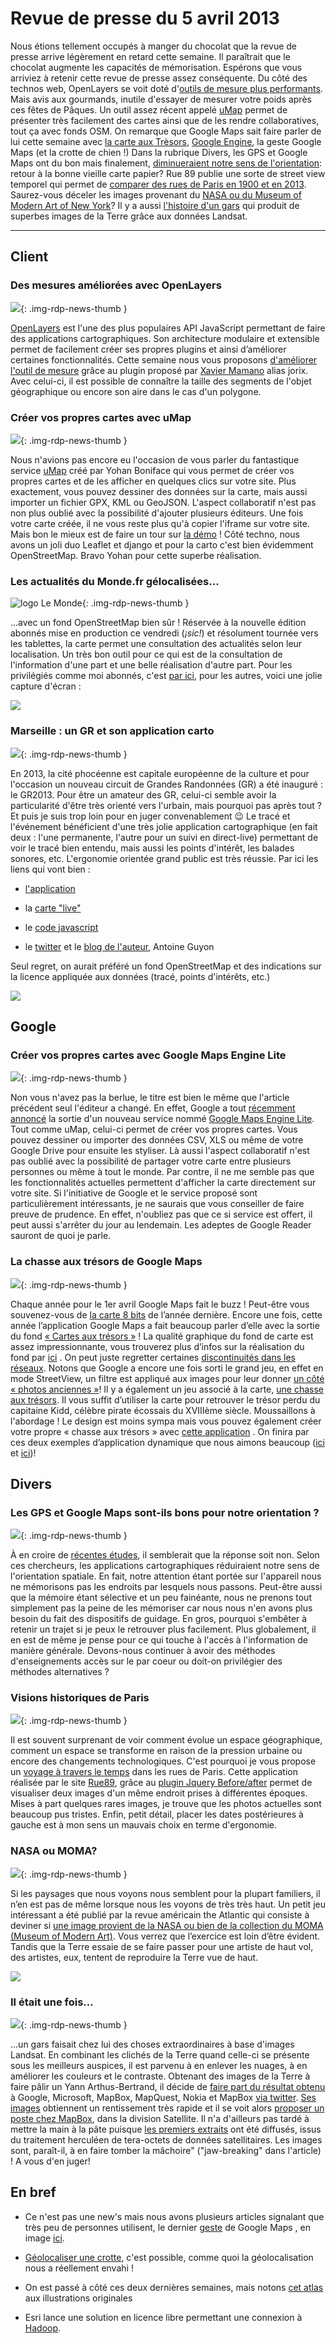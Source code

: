 # Revue de presse du 5 avril 2013

Nous étions tellement occupés à manger du chocolat que la revue de presse arrive légèrement en retard cette semaine. Il paraîtrait que le chocolat augmente les capacités de mémorisation. Espérons que vous arriviez à retenir cette revue de presse assez conséquente. Du côté des technos web, OpenLayers se voit doté d'[outils de mesure plus performants](#news21). Mais avis aux gourmands, inutile d'essayer de mesurer votre poids après ces fêtes de Pâques. Un outil assez récent appelé [uMap](#news22) permet de présenter très facilement des cartes ainsi que de les rendre collaboratives, tout ça avec fonds OSM. On remarque que Google Maps sait faire parler de lui cette semaine avec [la carte aux Trèsors](#news31), [Google Engine](#news23), la geste Google Maps (et la crotte de chien !) Dans la rubrique Divers, les GPS et Google Maps ont du bon mais finalement, [diminueraient notre sens de l'orientation](#news40): retour à la bonne vieille carte papier? Rue 89 publie une sorte de street view temporel qui permet de [comparer des rues de Paris en 1900 et en 2013](#news41). Saurez-vous déceler les images provenant du [NASA ou du Museum of Modern Art of New York](#newsmat1)? Il y a aussi [l'histoire d'un gars](#newsmat2) qui produit de superbes images de la Terre grâce aux données Landsat.

----

## Client


### Des mesures améliorées avec OpenLayers

![](https://cdn.geotribu.fr/images/logos-icones/logiciels_librairies/openlayers.png){: .img-rdp-news-thumb }

[OpenLayers](http://openlayers.org/) est l'une des plus populaires API JavaScript permettant de faire des applications cartographiques. Son architecture modulaire et extensible permet de facilement créer ses propres plugins et ainsi d’améliorer certaines fonctionnalités. Cette semaine nous vous proposons [d'améliorer l'outil de mesure](https://github.com/jorix/OL-DynamicMeasure) grâce au plugin proposé par [Xavier Mamano](https://github.com/jorix) alias jorix. Avec celui-ci, il est possible de connaître la taille des segments de l'objet géographique ou encore son aire dans le cas d'un polygone.


### Créer vos propres cartes avec uMap

![](https://cdn.geotribu.fr/img/internal/icons-rdp-news/news.png){: .img-rdp-news-thumb }

Nous n'avions pas encore eu l'occasion de vous parler du fantastique service [uMap](http://umap.openstreetmap.fr/) créé par Yohan Boniface qui vous permet de créer vos propres cartes et de les afficher en quelques clics sur votre site. Plus exactement, vous pouvez dessiner des données sur la carte, mais aussi importer un fichier GPX, KML ou GeoJSON. L'aspect collaboratif n'est pas non plus oublié avec la possibilité d'ajouter plusieurs éditeurs. Une fois votre carte créée, il ne vous reste plus qu'à copier l'iframe sur votre site. Mais bon le mieux est de faire un tour sur [la démo](http://umap.openstreetmap.fr/map/ybon/demo/#13/49.5789/5.5672) ! Côté techno, nous avons un joli duo Leaflet et django et pour la carto c'est bien évidemment OpenStreetMap. Bravo Yohan pour cette superbe réalisation.


### Les actualités du Monde.fr gélocalisées...

![logo Le Monde](https://cdn.geotribu.fr/img/logos-icones/divers/lemonde.jpg){: .img-rdp-news-thumb }

...avec un fond OpenStreetMap bien sûr ! Réservée à la nouvelle édition abonnés mise en production ce vendredi (*¡sic!*) et résolument tournée vers les tablettes, la carte permet une consultation des actualités selon leur localisation. Un très bon outil pour ce qui est de la consultation de l'information d'une part et une belle réalisation d'autre part. Pour les privilégiés comme moi abonnés, c'est [par ici](http://abonnes.lemonde.fr/carte/), pour les autres, voici une jolie capture d'écran :





![](https://cdn.geotribu.fr/img/articles-blog-rdp/divers/lemonde.jpg)


### Marseille : un GR et son application carto

![](https://cdn.geotribu.fr/img/internal/icons-rdp-news/news.png){: .img-rdp-news-thumb }

En 2013, la cité phocéenne est capitale européenne de la culture et pour l'occasion un nouveau circuit de Grandes Randonnées (GR) a été inauguré : le GR2013. Pour être un amateur des GR, celui-ci semble avoir la particularité d'être très orienté vers l'urbain, mais pourquoi pas après tout ? Et puis je suis trop loin pour en juger convenablement :wink: Le tracé et l'événement bénéficient d'une très jolie application cartographique (en fait deux : l'une permanente, l'autre pour un suivi en direct-live) permettant de voir le tracé bien entendu, mais aussi les points d'intérêt, les balades sonores, etc. L'ergonomie orientée grand public est très réussie. Par ici les liens qui vont bien :


- [l'application](http://www.mp2013.fr/gr2013/)

- la [carte "live"](http://www.mp2013.fr/gr2013-live/)

- le [code javascript](http://www.mp2013.fr/gr2013/wp-content/plugins/pronamic-google-maps/js/site.js?v=1365176006&ver=3.4.2)

- le [twitter](https://twitter.com/antoineguyon) et le [blog de l'auteur](http://antoineguyon.com/a-propos/), Antoine Guyon

Seul regret, on aurait préféré un fond OpenStreetMap et des indications sur la licence appliquée aux données (tracé, points d'intérêts, etc.)


![](https://cdn.geotribu.fr/img/articles-blog-rdp/divers/GR2013_AppliCarto.jpg)



## Google


### Créer vos propres cartes avec Google Maps Engine Lite

![](https://cdn.geotribu.fr/img/logos-icones/entreprises_association/google/google.webp){: .img-rdp-news-thumb }

Non vous n'avez pas la berlue, le titre est bien le même que l'article précédent seul l'éditeur a changé. En effet, Google a tout [récemment annoncé](http://google-latlong.blogspot.fr/2013/03/create-collaborate-and-share-advanced.html) la sortie d'un nouveau service nommé [Google Maps Engine Lite](https://mapsengine.google.com/map/?pli=1). Tout comme uMap, celui-ci permet de créer vos propres cartes. Vous pouvez dessiner ou importer des données CSV, XLS ou même de votre Google Drive pour ensuite les styliser. Là aussi l'aspect collaboratif n'est pas oublié avec la possibilité de partager votre carte entre plusieurs personnes ou même à tout le monde. Par contre, il ne me semble pas que les fonctionnalités actuelles permettent d'afficher la carte directement sur votre site. Si l'initiative de Google et le service proposé sont particulièrement intéressants, je ne saurais que vous conseiller de faire preuve de prudence. En effet, n'oubliez pas que ce si service est offert, il peut aussi s'arrêter du jour au lendemain. Les adeptes de Google Reader sauront de quoi je parle.


### La chasse aux trésors de Google Maps

![](https://cdn.geotribu.fr/img/logos-icones/entreprises_association/google/google.webp){: .img-rdp-news-thumb }

Chaque année pour le 1er avril Google Maps fait le buzz ! Peut-être vous souvenez-vous de [la carte 8 bits](http://www.youtube.com/watch?feature=player_embedded&v=rznYifPHxDg) de l’année dernière. Encore une fois, cette année l’application Google Maps a fait beaucoup parler d’elle avec la sortie du fond [« Cartes aux trésors »](https://maps.google.com/maps?t=8) ! La qualité graphique du fond de carte est assez impressionnante, vous trouverez plus d’infos sur la réalisation du fond par [ici](http://blog.alexlikesdesign.com/post/46850507084/today-marks-the-launch-of-google-treasure-maps) . On peut juste regretter certaines [discontinuités dans les réseaux](https://maps.google.com/maps?ll=48.093502,2.588997&spn=0.041907,0.111494&t=8&z=14). Notons que Google a encore une fois sorti le grand jeu, en effet en mode StreetView, un filtre est appliqué aux images pour leur donner [un côté « photos anciennes »](https://maps.google.com/maps?ll=48.857769,2.295113&spn=0.041506,0.111494&t=8&z=14&layer=c&cbll=48.859529,2.294212&panoid=vumgiFCN12uPyLLIWOFN4g&cbp=12,178.71,,0,-38.11)! Il y a également un jeu associé à la carte, [une chasse aux trésors](http://homepage.ntlworld.com/keir.clarke/web/fool.htm). Il vous suffit d’utiliser la carte pour retrouver le trésor perdu du capitaine Kidd, célèbre pirate écossais du XVIIIème siècle. Moussaillons à l'abordage ! Le design est moins sympa mais vous pouvez également créer votre propre « chasse aux trésors » avec [cette application](http://www.classtools.net/mapgame/) . On finira par ces deux exemples d’application dynamique que nous aimons beaucoup ([ici](http://gmaps-samples-v3.googlecode.com/svn/trunk/pirates/pirate.html) et [ici](http://homepage.ntlworld.com/keir.clarke/web/treasure.htm))!



## Divers


### Les GPS et Google Maps sont-ils bons pour notre orientation ?

![](https://cdn.geotribu.fr/img/internal/icons-rdp-news/news.png){: .img-rdp-news-thumb }

À en croire de [récentes études](http://www.atlantico.fr/atlantico-light/gps-et-google-maps-amoindrissent-notre-sens-orientation-spatiale-685010.html#RybDWCatrITUsqXQ.99), il semblerait que la réponse soit non. Selon ces chercheurs, les applications cartographiques réduiraient notre sens de l'orientation spatiale. En fait, notre attention étant portée sur l'appareil nous ne mémorisons pas les endroits par lesquels nous passons. Peut-être aussi que la mémoire étant sélective et un peu fainéante, nous ne prenons tout simplement pas la peine de les mémoriser car nous nous n'en avons plus besoin du fait des dispositifs de guidage. En gros, pourquoi s'embêter à retenir un trajet si je peux le retrouver plus facilement. Plus globalement, il en est de même je pense pour ce qui touche à l'accès à l'information de manière générale. Devons-nous continuer à avoir des méthodes d'enseignements accès sur le par coeur ou doit-on privilégier des méthodes alternatives ?


### Visions historiques de Paris

![](https://cdn.geotribu.fr/img/internal/icons-rdp-news/news.png){: .img-rdp-news-thumb }

Il est souvent surprenant de voir comment évolue un espace géographique, comment un espace se transforme en raison de la pression urbaine ou encore des changements technologiques. C'est pourquoi je vous propose un [voyage à travers le temps](http://www.rue89.com/rue89-culture/2013/03/24/paris-1914-2013-en-photos-grimpez-dans-notre-fabuleuse-machine-remonter-le) dans les rues de Paris. Cette application réalisée par le site [Rue89](http://www.rue89.com), grâce au [plugin Jquery Before/after](http://www.catchmyfame.com/2009/06/25/jquery-beforeafter-plugin/) permet de visualiser deux images d'un même endroit prises à différentes époques. Mises à part quelques rares images, je trouve que les photos actuelles sont beaucoup pus tristes. Enfin, petit détail, placer les dates postérieures à gauche est à mon sens un mauvais choix en terme d'ergonomie.


### NASA ou MOMA?

![](https://cdn.geotribu.fr/img/logos-icones/entreprises_association/nasa.png){: .img-rdp-news-thumb }

Si les paysages que nous voyons nous semblent pour la plupart familiers, il n’en est pas de même lorsque nous les voyons de très très haut. Un petit jeu intéressant a été publié par la revue américain the Atlantic qui consiste à deviner si [une image provient de la NASA ou bien de la collection du MOMA (Museum of Modern Art)](http://www.theatlantic.com/technology/archive/2013/03/nasa-or-moma-play-the-game/274212/). Vous verrez que l’exercice est loin d’être évident. Tandis que la Terre essaie de se faire passer pour une artiste de haut vol, des artistes, eux, tentent de reproduire la Terre vue de haut.


[![](http://cdn.theatlantic.com/static/mt/assets/science/assets_c/2013/03/BEoCEGrCcAAofLc-thumb-570x378-116442.jpeg)](http://www.theatlantic.com/technology/archive/2013/03/nasa-or-moma-play-the-game/274212/)


### Il était une fois...

![](https://cdn.geotribu.fr/img/internal/icons-rdp-news/news.png){: .img-rdp-news-thumb }

...un gars faisait chez lui des choses extraordinaires à base d'images Landsat. En combinant les clichés de la Terre quand celle-ci se présente sous les meilleurs auspices, il est parvenu à en enlever les nuages, à en améliorer les couleurs et le contraste. Obtenant des images de la Terre à faire pâlir un Yann Arthus-Bertrand, il décide de [faire part du résultat obtenu](https://twitter.com/vruba/statuses/300760178343690240) à Google, Microsoft, MapBox, MapQuest, Nokia et MapBox [via twitter](https://stories.twitter.com/en/get_a_job.html%20). [Ses images](http://www.flickr.com/photos/vruba/8462449879/) obtiennent un rentissement très rapide et il se voit alors [proposer un poste chez MapBox](http://mapbox.com/blog/charlie-loyd-joins-mapbox/), dans la division Satellite. Il n'a d'ailleurs pas tardé à mettre la main à la pâte puisque [les premiers extraits](http://mapbox.com/blog/improving-mapbox-satellite-by-making-clouds-disappear/) ont été diffusés, issus du traitement herculéen de tera-octets de données satellitaires. Les images sont, paraît-il, à en faire tomber la mâchoire" ("jaw-breaking" dans l'article) ! A vous d'en juger!



## En bref


- Ce n'est pas une new's mais nous avons plusieurs articles signalant que très peu de personnes utilisent, le dernier [geste](http://www.macplus.net/depeche-71989-google-maps-nouvelle-gesture-pour-le-zoom) de Google Maps , en image [ici](http://www.youtube.com/watch?feature=player_embedded&v=tSQdR7EHSpc).

- [Géolocaliser une crotte](http://etudiant.lefigaro.fr/les-news/actu/detail/article/des-etudiants-traquent-les-dejections-canines-1564/), c'est possible, comme quoi la géolocalisation nous a réellement envahi !

- On est passé à côté ces deux dernières semaines, mais notons [cet atlas](http://usshop.gestalten.com/shopwindow/a-map-of-the-world.html) aux illustrations originales

- Esri lance une solution en licence libre permettant une connexion à [Hadoop](http://www.arcorama.fr/2013/03/its-big-gis-tools-for-hadoop.html).
